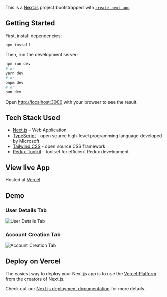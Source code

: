 This is a [Next.js](https://nextjs.org/) project bootstrapped with [`create-next-app`](https://github.com/vercel/next.js/tree/canary/packages/create-next-app).

## Getting Started

First, install dependencies:

```bash
npm install
```

Then, run the development server:

```bash
npm run dev
# or
yarn dev
# or
pnpm dev
# or
bun dev
```

Open [http://localhost:3000](http://localhost:3000) with your browser to see the result.

## Tech Stack Used

* [Next.js](https://nextjs.org/) - Web Application
* [TypeScript](https://www.typescriptlang.org/docs/) - open source high-level programming language developed by Microsoft
* [Tailwind CSS](https://tailwindcss.com/docs/) - open source CSS framework
* [Redux Toolkit](https://redux-toolkit.js.org/) - toolset for efficient Redux development


## View live App

Hosted at [Vercel](https://user-management-dashboard-nextjs.vercel.app/)


## Demo

### User Details Tab
![User Details Tab](https://github.com/AKSourav/userManagement.Nextjs/assets/97042110/59f929c1-eff4-4cf5-b285-524febbf8d01)
### Account Creation Tab
![Account Creation Tab](https://github.com/AKSourav/userManagement.Nextjs/assets/97042110/22cb4675-5aa6-497b-8ba0-b1ebcd01717c)


## Deploy on Vercel

The easiest way to deploy your Next.js app is to use the [Vercel Platform](https://vercel.com/new?utm_medium=default-template&filter=next.js&utm_source=create-next-app&utm_campaign=create-next-app-readme) from the creators of Next.js.

Check out our [Next.js deployment documentation](https://nextjs.org/docs/deployment) for more details.
